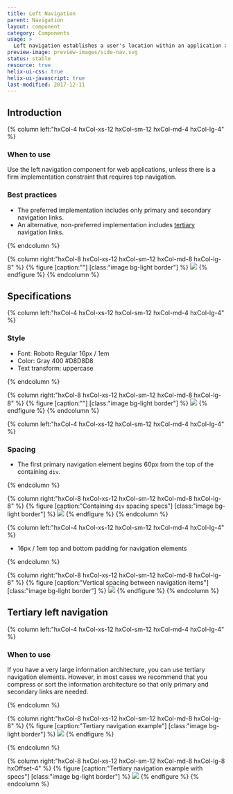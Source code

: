 ```yaml
---
title: Left Navigation
parent: Navigation
layout: component
category: Components
usage: >
  Left navigation establishes a user's location within an application and shows the path forward to accomplish a goal. Consistent navigation patterns increase user confidence and efficiency.
preview-image: preview-images/side-nav.svg
status: stable
resource: true
helix-ui-css: true
helix-ui-javascript: true
last-modified: 2017-12-11
---
```


<section class="static-section" markdown="1">

## Introduction

<div class="hxRow"  markdown="1">
{% column left:"hxCol-4 hxCol-xs-12 hxCol-sm-12 hxCol-md-4 hxCol-lg-4" %}

### When to use

Use the left navigation component for web applications, unless there is a firm implementation constraint that requires top navigation.

### Best practices

- The preferred implementation includes only primary and secondary navigation links.
- An alternative, non-preferred implementation includes [tertiary](#tertiary-left-navigation) navigation links.

{% endcolumn %}

{% column right:"hxCol-8 hxCol-xs-12 hxCol-sm-12 hxCol-md-8 hxCol-lg-8" %}
{% figure [caption:""] [class:"image bg-light border"] %}
![]({{site.cdn_url}}/img/layout/navigation-left.svg)
{% endfigure %}
{% endcolumn %}
</div>

</section>

<section class="static-section" markdown="1">

## Specifications

<div class="hxRow"  markdown="1">
{% column left:"hxCol-4 hxCol-xs-12 hxCol-sm-12 hxCol-md-4 hxCol-lg-4" %}

### Style

- Font: Roboto Regular 16px / 1em
- Color: Gray 400 #D8D8D8
- Text transform: uppercase

{% endcolumn %}

{% column right:"hxCol-8 hxCol-xs-12 hxCol-sm-12 hxCol-md-8 hxCol-lg-8" %}
{% figure [caption:""] [class:"image bg-light border"] %}
![]({{site.cdn_url}}/img/layout/navigation-left-color-type.svg)
{% endfigure %}
{% endcolumn %}
</div>

</section>

<section class="static-section" markdown="1">

<div class="hxRow"  markdown="1">
{% column left:"hxCol-4 hxCol-xs-12 hxCol-sm-12 hxCol-md-4 hxCol-lg-4" %}

### Spacing

- The first primary navigation element begins 60px from the top of the containing `div`.

{% endcolumn %}

{% column right:"hxCol-8 hxCol-xs-12 hxCol-sm-12 hxCol-md-8 hxCol-lg-8" %}
{% figure [caption:"Containing `div` spacing specs"] [class:"image bg-light border"] %}
![]({{site.cdn_url}}/img/layout/navigation-left-spacing-horizontal.svg)
{% endfigure %}
{% endcolumn %}
</div>

</section>

<section class="static-section" markdown="1">

<div class="hxRow"  markdown="1">
{% column left:"hxCol-4 hxCol-xs-12 hxCol-sm-12 hxCol-md-4 hxCol-lg-4" %}

- 16px / 1em top and bottom padding for navigation elements

{% endcolumn %}

{% column right:"hxCol-8 hxCol-xs-12 hxCol-sm-12 hxCol-md-8 hxCol-lg-8" %}
{% figure [caption:"Vertical spacing between navigation items"] [class:"image bg-light border"] %}
![]({{site.cdn_url}}/img/layout/navigation-left-spacing-vertical.svg)
{% endfigure %}
{% endcolumn %}
</div>

</section>

<section class="static-section" markdown="1">

## Tertiary left navigation

<div class="hxRow"  markdown="1">
{% column left:"hxCol-4 hxCol-xs-12 hxCol-sm-12 hxCol-md-4 hxCol-lg-4" %}

### When to use

If you have a very large information architecture, you can use tertiary navigation elements. However, in most cases we recommend that you compress or sort the information architecture so that only primary and secondary links are needed.

{% endcolumn %}

{% column right:"hxCol-8 hxCol-xs-12 hxCol-sm-12 hxCol-md-8 hxCol-lg-8" %}
{% figure [caption:"Tertiary navigation example"] [class:"image bg-light border"] %}
![]({{site.cdn_url}}/img/layout/navigation-left-tertiary.svg)
{% endfigure %}

{% endcolumn %}
</div>

</section>

<section class="static-section" markdown="1">

{% column right:"hxCol-8 hxCol-xs-12 hxCol-sm-12 hxCol-md-8 hxCol-lg-8 hxOffset-4" %}
{% figure [caption:"Tertiary navigation example with specs"] [class:"image bg-light border"] %}
![]({{site.cdn_url}}/img/layout/navigation-left-tertiary-specs.svg)
{% endfigure %}
{% endcolumn %}
</div>

</section>
